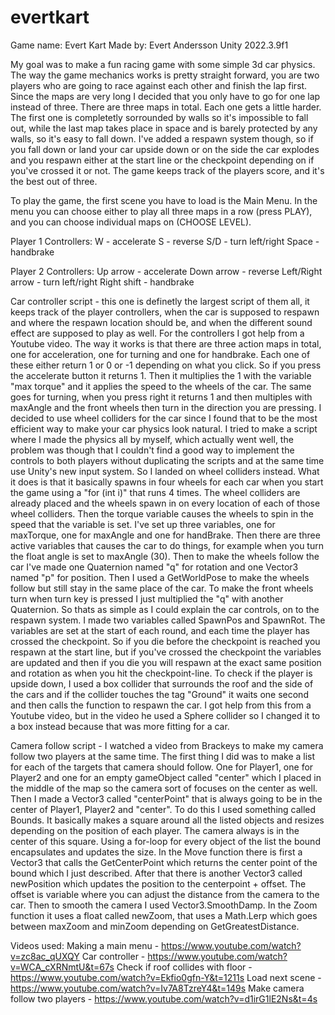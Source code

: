 # evertkart

Game name: Evert Kart
Made by: Evert Andersson
Unity 2022.3.9f1

My goal was to make a fun racing game with some simple 3d car physics. The way the game mechanics works is pretty straight forward, you are two players who are going to race against each other and finish the lap first. Since the maps are very long I decided that you only have to go for one lap instead of three. There are three maps in total. Each one gets a little harder. The first one is completetly sorrounded by walls so it's impossible to fall out, while the last map takes place in space and is barely protected by any walls, so it's easy to fall down. I've added a respawn system though, so if you fall down or land your car upside down or on the side the car explodes and you respawn either at the start line or the checkpoint depending on if you've crossed it or not. The game keeps track of the players score, and it's the best out of three. 

To play the game, the first scene you have to load is the Main Menu. In the menu you can choose either to play all three maps in a row (press PLAY), and you can choose individual maps on (CHOOSE LEVEL). 

Player 1 Controllers:
W - accelerate
S - reverse
S/D - turn left/right
Space - handbrake

Player 2 Controllers:
Up arrow - accelerate
Down arrow - reverse
Left/Right arrow - turn left/right
Right shift - handbrake

Car controller script - this one is definetly the largest script of them all, it keeps track of the player controllers, when the car is supposed to respawn and where the respawn location should be, and when the different sound effect are supposed to play as well. For the controllers I got help from a Youtube video. The way it works is that there are three action maps in total, one for acceleration, one for turning and one for handbrake. Each one of these either return 1 or 0 or -1 depending on what you click. So if you press the accelerate button it returns 1. Then it multiplies the 1 with the variable "max torque" and it applies the speed to the wheels of the car. The same goes for turning, when you press right it returns 1 and then multiples with maxAngle and the front wheels then turn in the direction you are pressing. I decided to use wheel colliders for the car since I found that to be the most efficient way to make your car physics look natural. I tried to make a script where I made the physics all by myself, which actually went well, the problem was though that I couldn't find a good way to implement the controls to both players without duplicating the scripts and at the same time use Unity's new input system. So I landed on wheel colliders instead. What it does is that it basically spawns in four wheels for each car when you start the game using a "for (int i)" that runs 4 times. The wheel colliders are already placed and the wheels spawn in on every location of each of those wheel colliders. Then the torque variable causes the wheels to spin in the speed that the variable is set. I've set up three variables, one for maxTorque, one for maxAngle and one for handBrake. Then there are three active variables that causes the car to do things, for example when you turn the float angle is set to maxAngle (30). Then to make the wheels follow the car I've made one Quaternion named "q" for rotation and one Vector3 named "p" for position. Then I used a GetWorldPose to make the wheels follow but still stay in the same place of the car. To make the front wheels turn when turn key is pressed I just multiplied the "q" with another Quaternion. 
So thats as simple as I could explain the car controls, on to the respawn system. I made two variables called SpawnPos and SpawnRot. The variables are set at the start of each round, and each time the player has crossed the checkpoint. So if you die before the checkpoint is reached you respawn at the start line, but if you've crossed the checkpoint the variables are updated and then if you die you will respawn at the exact same position and rotation as when you hit the checkpoint-line. To check if the player is upside down, I used a box collider that surrounds the roof and the side of the cars and if the collider touches the tag "Ground" it waits one second and then calls the function to respawn the car. I got help from this from a Youtube video, but in the video he used a Sphere collider so I changed it to a box instead because that was more fitting for a car. 

Camera follow script - I watched a video from Brackeys to make my camera follow two players at the same time. The first thing I did was to make a list for each of the targets that camera should follow. One for Player1, one for Player2 and one for an empty gameObject called "center" which I placed in the middle of the map so the camera sort of focuses on the center as well. Then I made a Vector3 called "centerPoint" that is always going to be in the center of Player1, Player2 and "center". To do this I used something called Bounds. It basically makes a square around all the listed objects and resizes depending on the position of each player. The camera always is in the center of this square. Using a for-loop for every object of the list the bound encapsulates and updates the size. 
In the Move function there is first a Vector3 that calls the GetCenterPoint which returns the center point of the bound which I just described. After that there is another Vector3 called newPosition which updates the position to the centerpoint + offset. The offset is variable where you can adjust the distance from the camera to the car. Then to smooth the camera I used Vector3.SmoothDamp. 
In the Zoom function it uses a float called newZoom, that uses a Math.Lerp which goes between maxZoom and minZoom depending on GetGreatestDistance. 

Videos used: 
Making a main menu - https://www.youtube.com/watch?v=zc8ac_qUXQY
Car controller - https://www.youtube.com/watch?v=WCA_cXRNmtU&t=67s
Check if roof collides with floor - https://www.youtube.com/watch?v=Ekfio0gfn-Y&t=1211s
Load next scene - https://www.youtube.com/watch?v=Iv7A8TzreY4&t=149s
Make camera follow two players - https://www.youtube.com/watch?v=d1irG1lE2Ns&t=4s

